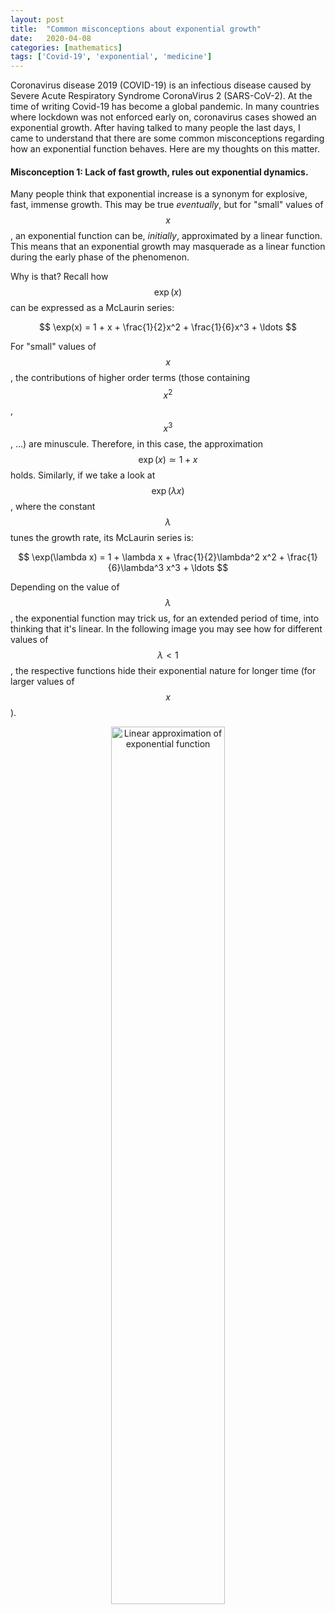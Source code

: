 ```yaml
---
layout: post
title:  "Common misconceptions about exponential growth"
date:   2020-04-08
categories: [mathematics]
tags: ['Covid-19', 'exponential', 'medicine']
---
```

Coronavirus disease 2019 (COVID-19) is an infectious disease caused by Severe Acute Respiratory Syndrome CoronaVirus 2 (SARS-CoV-2). At the time of writing Covid-19 has become a global pandemic. In many countries where lockdown was not enforced early on, coronavirus cases showed an exponential growth. After having talked to many people the last days, I came to understand that there are some common misconceptions regarding how an exponential function behaves. Here are my thoughts on this matter.

#### Misconception 1: Lack of fast growth, rules out exponential dynamics.

Many people think that exponential increase is a synonym for explosive, fast, immense growth. This may be true *eventually*, but
for "small" values of $$x$$, an exponential function can be, *initially*, approximated by a linear function. This means that an exponential growth may masquerade as a linear function during the early phase of the phenomenon.

Why is that? Recall how $$\exp(x)$$ can be expressed as a McLaurin series:

$$
\exp(x) = 1 + x + \frac{1}{2}x^2 + \frac{1}{6}x^3 + \ldots
$$

For "small" values of $$x$$, the contributions of higher order terms (those containing $$x^2$$, $$x^3$$, ...) are minuscule. Therefore, in this case, the approximation $$\exp(x) \simeq 1 + x$$ holds. Similarly, if we take a look at $$\exp(\lambda x)$$, where the constant $$\lambda$$ tunes the growth rate, its McLaurin series is:

$$
\exp(\lambda x) = 1 + \lambda x + \frac{1}{2}\lambda^2 x^2 + \frac{1}{6}\lambda^3 x^3 + \ldots
$$

Depending on the value of $$\lambda$$, the exponential function may trick us, for an extended period of time, into thinking that it's linear. In the following image you may see how for different values of $$\lambda < 1$$, the respective functions hide their exponential nature for longer time (for larger values of $$x$$).

<p align="center">
 <img style="width: 60%; height: 60%" src="{{ site.url }}/images/exp_linear1.png" alt="Linear approximation of exponential function">
</p>

